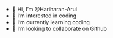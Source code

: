 - 👋 Hi, I’m @Hariharan-Arul
- 👀 I’m interested in coding
- 🌱 I’m currently learning coding
- 💞️ I’m looking to collaborate on Github


<!---
Hariharan-Arul/Hariharan-Arul is a ✨ special ✨ repository because its `README.md` (this file) appears on your GitHub profile.
You can click the Preview link to take a look at your changes.
--->

